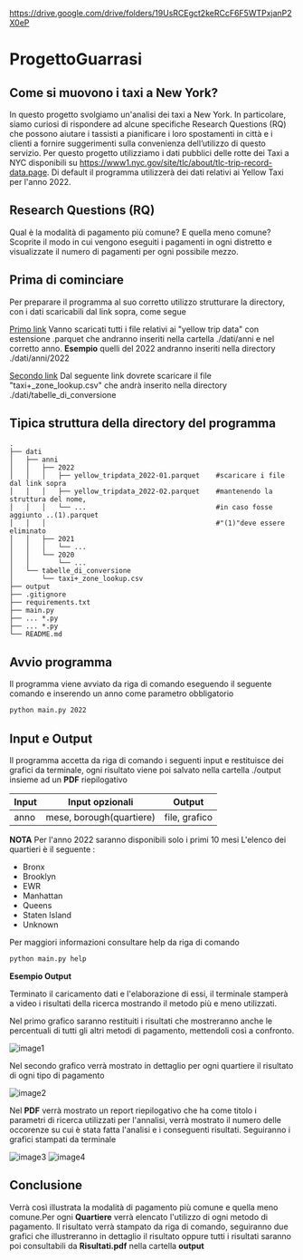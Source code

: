 https://drive.google.com/drive/folders/19UsRCEgct2keRCcF6F5WTPxjanP2X0eP
# ProgettoGuarrasi
## Come si muovono i taxi a New York?

In questo progetto svolgiamo un'analisi dei taxi a New York. In particolare, siamo curiosi di rispondere ad alcune specifiche Research Questions (RQ) che possono aiutare i tassisti a pianificare i loro spostamenti in città e i clienti a fornire suggerimenti sulla convenienza dell’utilizzo di questo servizio.
Per questo progetto utilizziamo i dati pubblici delle rotte dei Taxi a NYC disponibili su https://www1.nyc.gov/site/tlc/about/tlc-trip-record-data.page. 
Di default il programma utilizzerà dei dati relativi ai Yellow Taxi per l'anno 2022.

## Research Questions (RQ)

Qual è la modalità di pagamento più comune? E quella meno comune? Scoprite il modo in cui vengono eseguiti i pagamenti in ogni distretto e visualizzate il numero di pagamenti per ogni possibile mezzo. 

## Prima di cominciare

Per preparare il programma al suo corretto utilizzo strutturare la directory, con i dati scaricabili dal link sopra, come segue

[Primo link][link1] Vanno scaricati tutti i file relativi ai "yellow trip data" con estensione  .parquet che andranno inseriti nella cartella ./dati/anni e nel corretto anno. 
**Esempio** quelli del 2022 andranno inseriti nella directory ./dati/anni/2022

[Secondo link][link1] Dal seguente link dovrete scaricare il file "taxi+_zone_lookup.csv" che andrà inserito nella directory ./dati/tabelle_di_conversione

## Tipica struttura della directory del programma

    .
    ├── dati
    │   ├── anni
    │   │   ├── 2022
    │   │   │   ├── yellow_tripdata_2022-01.parquet    #scaricare i file dal link sopra
    │   │   │   ├── yellow_tripdata_2022-02.parquet    #mantenendo la struttura del nome,
    │   │   │   └── ...                                #in caso fosse aggiunto ..(1).parquet 
    │   │   │                                          #"(1)"deve essere eliminato
    │   │   ├── 2021
    │   │   │   └── ...
    │   │   └── 2020
    │   │       └── ...
    │   └── tabelle_di_conversione
    │       └── taxi+_zone_lookup.csv
    ├── output
    ├── .gitignore
    ├── requirements.txt
    ├── main.py
    ├── ... *.py 
    ├── ... *.py 
    └── README.md

## Avvio programma

Il programma viene avviato da riga di comando eseguendo il seguente comando e inserendo un anno come parametro obbligatorio 
```sh
python main.py 2022
```

## Input e Output

Il programma accetta da riga di comando i seguenti input e restituisce dei grafici da terminale, ogni risultato viene poi salvato nella cartella ./output insieme ad un **PDF** riepilogativo

| Input |Input opzionali | Output |
| ------ | ------ | ------ |
| anno| mese, borough(quartiere) | file, grafico |

**NOTA**
Per l'anno 2022 saranno disponibili solo i primi 10 mesi 
L'elenco dei quartieri è il seguente :
- Bronx
- Brooklyn
- EWR
- Manhattan
- Queens
- Staten Island
- Unknown

Per maggiori informazioni consultare help da riga di comando

```sh
python main.py help
```

**Esempio Output**

Terminato il caricamento dati e l'elaborazione di essi, il terminale stamperà a video i risultati della ricerca mostrando il metodo più e meno utilizzati. 

Nel primo grafico saranno restituiti i risultati che mostreranno anche le percentuali di tutti gli altri metodi di pagamento, mettendoli così a confronto.

![image1](esempio_rm/barchart.png)

Nel secondo grafico verrà mostrato in dettaglio per ogni quartiere il risultato di ogni tipo di pagamento

![image2](esempio_rm/grafici_torta.png)

Nel **PDF** verrà mostrato un report riepilogativo che ha come titolo i parametri di ricerca utilizzati per l'annalisi, verrà mostrato il numero delle occorenze su cui è stata fatta l'analisi e i conseguenti risultati. Seguiranno i grafici stampati da terminale

![image3](esempio_rm/pdf1.png)
![image4](esempio_rm/pdf2.png)

## Conclusione
Verrà così illustrata la modalità di pagamento più comune e quella meno comune.Per ogni **Quartiere** verrà elencato l'utilizzo di ogni metodo di pagamento. Il risultato verrà stampato da riga di comando, seguiranno due grafici che illustreranno in dettaglio il risultato oppure tutti i risultati saranno poi consultabili da **Risultati.pdf** nella cartella **output**
 

   [link1]: https://www.nyc.gov/site/tlc/about/tlc-trip-record-data.page
   [link2]: https://d37ci6vzurychx.cloudfront.net/misc/taxi+_zone_lookup.csv
